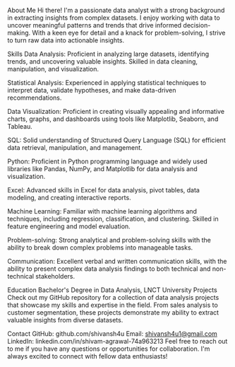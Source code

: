 About Me
Hi there! I'm a passionate data analyst with a strong background in extracting insights from complex datasets. I enjoy working with data to uncover meaningful patterns and trends that drive informed decision-making. With a keen eye for detail and a knack for problem-solving, I strive to turn raw data into actionable insights.

Skills
Data Analysis: Proficient in analyzing large datasets, identifying trends, and uncovering valuable insights. Skilled in data cleaning, manipulation, and visualization.

Statistical Analysis: Experienced in applying statistical techniques to interpret data, validate hypotheses, and make data-driven recommendations.

Data Visualization: Proficient in creating visually appealing and informative charts, graphs, and dashboards using tools like Matplotlib, Seaborn, and Tableau.

SQL: Solid understanding of Structured Query Language (SQL) for efficient data retrieval, manipulation, and management.

Python: Proficient in Python programming language and widely used libraries like Pandas, NumPy, and Matplotlib for data analysis and visualization.

Excel: Advanced skills in Excel for data analysis, pivot tables, data modeling, and creating interactive reports.

Machine Learning: Familiar with machine learning algorithms and techniques, including regression, classification, and clustering. Skilled in feature engineering and model evaluation.

Problem-solving: Strong analytical and problem-solving skills with the ability to break down complex problems into manageable tasks.

Communication: Excellent verbal and written communication skills, with the ability to present complex data analysis findings to both technical and non-technical stakeholders.

Education
Bachelor's Degree in Data Analysis, LNCT University
Projects
Check out my GitHub repository for a collection of data analysis projects that showcase my skills and expertise in the field. From sales analysis to customer segmentation, these projects demonstrate my ability to extract valuable insights from diverse datasets.

Contact
GitHub: github.com/shivansh4u
Email: shivansh4u1@gmail.com
LinkedIn: linkedin.com/in/shivam-agrawal-74a963213
Feel free to reach out to me if you have any questions or opportunities for collaboration. I'm always excited to connect with fellow data enthusiasts!
